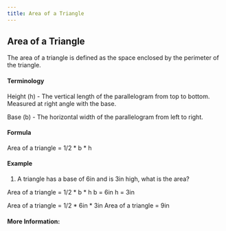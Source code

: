 ```yaml
---
title: Area of a Triangle
---
```

## Area of a Triangle

The area of a triangle is defined as the space enclosed by the perimeter of the triangle.

#### Terminology

Height (h) - The vertical length of the parallelogram from top to bottom. Measured at right angle with the base.

Base (b) - The horizontal width of the parallelogram from left to right.

#### Formula

Area of a triangle = 1/2 * b * h

#### Example

1. A triangle has a base of 6in and is 3in high, what is the area?

Area of a triangle = 1/2 * b * h
  b = 6in
  h = 3in
  
Area of a triangle = 1/2 * 6in * 3in
Area of a triangle = 9in

<!-- The article goes here, in GitHub-flavored Markdown. Feel free to add YouTube videos, images, and CodePen/JSBin embeds  -->

#### More Information:
<!-- Please add any articles you think might be helpful to read before writing the article -->


